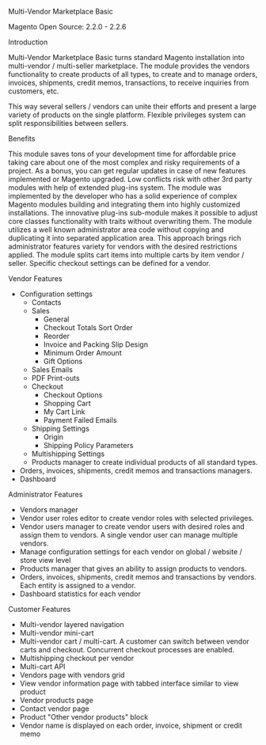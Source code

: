 Multi-Vendor Marketplace Basic

Magento Open Source: 2.2.0 - 2.2.6

Introduction

Multi-Vendor Marketplace Basic turns standard Magento installation into multi-vendor / multi-seller marketplace. The module provides the vendors functionality to create products of all types, to create and to manage orders, invoices, shipments, credit memos, transactions, to receive inquiries from customers, etc.

This way several sellers / vendors can unite their efforts and present a large variety of products on the single platform. Flexible privileges system can split responsibilities between sellers.

Benefits

This module saves tons of your development time for affordable price taking care about one of the most complex and risky requirements of a project. As a bonus, you can get regular updates in case of new features implemented or Magento upgraded.
Low conflicts risk with other 3rd party modules with help of extended plug-ins system. The module was implemented by the developer who has a solid experience of complex Magento modules building and integrating them into highly customized installations. The innovative plug-ins sub-module makes it possible to adjust core classes functionality with traits without overwriting them.
The module utilizes a well known administrator area code without copying and duplicating it into separated application area. This approach brings rich administrator features variety for vendors with the desired restrictions applied.
The module splits cart items into multiple carts by item vendor / seller. Specific checkout settings can be defined for a vendor.

Vendor Features

 - Configuration settings
   - Contacts
   - Sales
     - General
     - Checkout Totals Sort Order
     - Reorder
     - Invoice and Packing Slip Design
     - Minimum Order Amount
     - Gift Options
   - Sales Emails
   - PDF Print-outs
   - Checkout
     - Checkout Options
     - Shopping Cart
     - My Cart Link
     - Payment Failed Emails
   - Shipping Settings
     - Origin
     - Shipping Policy Parameters
   - Multishipping Settings
   - Products manager to create individual products of all standard types.
 - Orders, invoices, shipments, credit memos and transactions managers.
 - Dashboard
 
Administrator Features

 - Vendors manager
 - Vendor user roles editor to create vendor roles with selected privileges.
 - Vendor users manager to create vendor users with desired roles and assign them to vendors. A single vendor user can manage multiple vendors.
 - Manage configuration settings for each vendor on global / website / store view level
 - Products manager that gives an ability to assign products to vendors.
 - Orders, invoices, shipments, credit memos and transactions by vendors. Each entity is assigned to a vendor.
 - Dashboard statistics for each vendor
 
Customer Features
 - Multi-vendor layered navigation
 - Multi-vendor mini-cart
 - Multi-vendor cart / multi-cart. A customer can switch between vendor carts and checkout. Concurrent checkout processes are enabled.
 - Multishipping checkout per vendor
 - Multi-cart API
 - Vendors page with vendors grid
 - View vendor information page with tabbed interface similar to view product
 - Vendor products page
 - Contact vendor page
 - Product "Other vendor products" block
 - Vendor name is displayed on each order, invoice, shipment or credit memo
